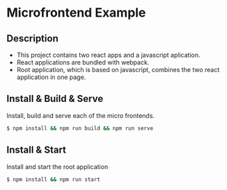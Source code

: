 # Microfrontend Example

## Description

* This project contains two react apps and a javascript aplication. 
* React applications are bundled with webpack. 
* Root application, which is based on javascript, combines the two react application in one page.


## Install & Build & Serve

Install, build and serve each of the micro frontends.

```sh
$ npm install && npm run build && npm run serve
```

## Install & Start

Install and start the root application

```sh
$ npm install && npm run start
```
